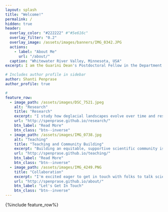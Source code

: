 ```yaml
---
layout: splash
title: "Welcome!"
permalink: /
hidden: true
header:
  overlay_color: "#222222" #"#5e616c"
  overlay_filter: "0.2"
  overlay_image: /assets/images/banners/IMG_0342.JPG
  actions:
    - label: "About Me"
      url: "/about/"
  caption: "Whitewater River Valley, Minnesota, USA"
excerpt: I am the Guarini Dean's Postdoctoral Fellow in the Department of Earth Sciences at Dartmouth College. I'm interested in the impacts of deglaciation, climate, and humans on landscapes and river systems. <br />

# Includes author profile in sidebar
author: Shanti Penprase
author_profile: true

#  
feature_row:
  - image_path: /assets/images/DSC_7521.jpeg
    alt: "Research"
    title: "Research"
    excerpt: "I study how deglacial landscapes evolve over time and respond to climatic and athropogenic perturbations using a combination of field, lab, and modeling approaches. My research interests include peri- and para-glacial landscape evolution, geochronology, and remote sensing."
    url: "http://spenprase.github.io/research/"
    btn_label: "Read More"
    btn_class: "btn--inverse"  
  - image_path: /assets/images/IMG_0738.jpg
    alt: "Teaching"
    title: "Teaching and Community Building"
    excerpt: "Building an equitable, supportive scientific community is my passion. I apply this in my approach to my teaching, mentorship, and research collaborations."
    url: "http://spenprase.github.io/teaching/"
    btn_label: "Read More"
    btn_class: "btn--inverse"
  - image_path: /assets/images/IMG_4249.PNG
    title: "Collaboration"
    excerpt: "I'm excited eager to get in touch with folks to talk science. Please feel free to reach out about potential collaborations!"
    url: "http://spenprase.github.io/about/"
    btn_label: "Let's Get In Touch"
    btn_class: "btn--inverse"       
---
```

{%include feature_row%}

